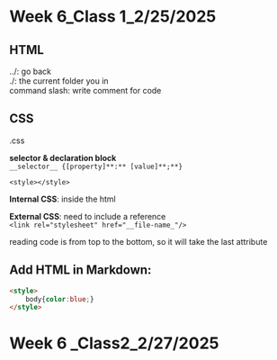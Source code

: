 # Week 6_Class 1_2/25/2025
## HTML
 ../: go back  
 ./: the current folder you in  
 command slash: write comment for code

 ## CSS
 .css

 **selector & declaration block**  
 `__selector__ {[property]**:** [value]**;**}`

`<style></style>`

**Internal CSS**: inside the html  
  
**External CSS**: need to include a reference  
`<link rel="stylesheet" href="__file-name_"/>`

reading code is from top to the bottom, so it will take the last attribute

## Add HTML in Markdown: ##
```html
<style>
    body{color:blue;}
</style>  
```
  
# Week 6 _Class2_2/27/2025

